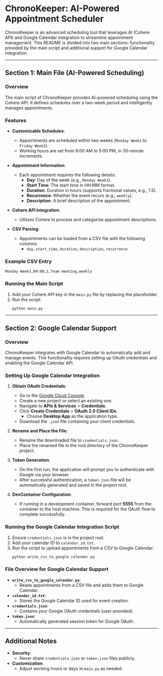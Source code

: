 
# ChronoKeeper: AI-Powered Appointment Scheduler

ChronoKeeper is an advanced scheduling tool that leverages AI (Cohere API) and Google Calendar integration to streamline appointment management. This README is divided into two main sections: functionality provided by the main script and additional support for Google Calendar integration.

---

## Section 1: Main File (AI-Powered Scheduling)

### Overview

The main script of ChronoKeeper provides AI-powered scheduling using the Cohere API. It defines schedules over a two-week period and intelligently manages appointments.

### Features

- **Customizable Schedules**:
  - Appointments are scheduled within two weeks (`Monday Week1` to `Friday Week2`).
  - Working hours are set from 9:00 AM to 5:00 PM, in 30-minute increments.

- **Appointment Information**:
  - Each appointment requires the following details:
    - **Day**: Day of the week (e.g., `Monday Week1`).
    - **Start Time**: The start time in HH:MM format.
    - **Duration**: Duration in hours (supports fractional values, e.g., 1.5).
    - **Recurrence**: Whether the event recurs (e.g., `weekly`).
    - **Description**: A brief description of the appointment.

- **Cohere API Integration**:
  - Utilizes Cohere to process and categorize appointment descriptions.

- **CSV Parsing**:
  - Appointments can be loaded from a CSV file with the following columns:
    - `day`, `start_time`, `duration`, `description`, `recurrence`

### Example CSV Entry

```csv
Monday Week1,09:00,1,Team meeting,weekly
```

### Running the Main Script

1. Add your Cohere API key in the `main.py` file by replacing the placeholder.
2. Run the script:
   ```bash
   python main.py
   ```

---

## Section 2: Google Calendar Support

### Overview

ChronoKeeper integrates with Google Calendar to automatically add and manage events. This functionality requires setting up OAuth credentials and enabling the Google Calendar API.

### Setting Up Google Calendar Integration

1. **Obtain OAuth Credentials**:
   - Go to the [Google Cloud Console](https://console.cloud.google.com/).
   - Create a new project or select an existing one.
   - Navigate to **APIs & Services** > **Credentials**.
   - Click **Create Credentials** > **OAuth 2.0 Client IDs**.
     - Choose **Desktop App** as the application type.
   - Download the `.json` file containing your client credentials.

2. **Rename and Place the File**:
   - Rename the downloaded file to `credentials.json`.
   - Place the renamed file in the root directory of the ChronoKeeper project.

3. **Token Generation**:
   - On the first run, the application will prompt you to authenticate with Google via your browser.
   - After successful authentication, a `token.json` file will be automatically generated and saved in the project root.

4. **DevContainer Configuration**:
   - If running in a development container, forward port **5555** from the container to the host machine. This is required for the OAuth flow to complete successfully.

### Running the Google Calendar Integration Script

1. Ensure `credentials.json` is in the project root.
2. Add your calendar ID to `calendar_id.txt`.
3. Run the script to upload appointments from a CSV to Google Calendar:
   ```bash
   python write_csv_to_google_celendar.py
   ```

### File Overview for Google Calendar Support

- **`write_csv_to_google_celendar.py`**:
  - Reads appointments from a CSV file and adds them to Google Calendar.
- **`calendar_id.txt`**:
  - Stores the Google Calendar ID used for event creation.
- **`credentials.json`**:
  - Contains your Google OAuth credentials (user-provided).
- **`token.json`**:
  - Automatically generated session token for Google OAuth.

---

## Additional Notes

- **Security**:
  - Never share `credentials.json` or `token.json` files publicly.
- **Customization**:
  - Adjust working hours or days in `main.py` as needed.
